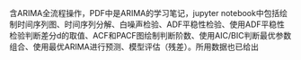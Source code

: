 含ARIMA全流程操作，PDF中是ARIMA的学习笔记，jupyter notebook中包括绘制时间序列图、时间序列分解、白噪声检验、ADF平稳性检验、使用ADF平稳性检验判断差分d的取值、ACF和PACF图绘制判断阶数、使用AIC/BIC判断最优参数组合、使用最优ARIMA进行预测、模型评估（残差）。所用数据也已给出

